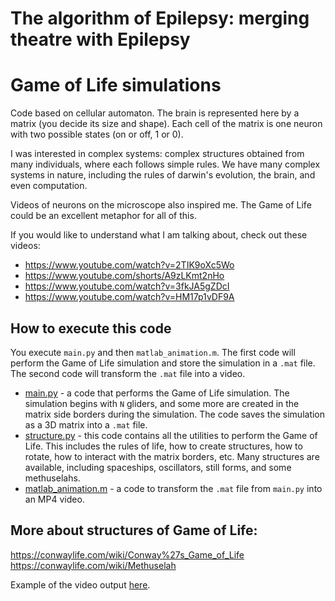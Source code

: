 # The algorithm of Epilepsy: merging theatre with Epilepsy
# Game of Life simulations

Code based on cellular automaton.
The brain is represented here by a matrix (you decide its size and shape). Each cell of the matrix is one neuron with two possible states (on or off, 1 or 0).

I was interested in complex systems: complex structures obtained from many individuals, where each follows simple rules.
We have many complex systems in nature, including the rules of darwin's evolution, the brain, and even computation.

Videos of neurons on the microscope also inspired me. The Game of Life could be an excellent metaphor for all of this.

If you would like to understand what I am talking about, check out these videos:
- https://www.youtube.com/watch?v=2TIK9oXc5Wo
- https://www.youtube.com/shorts/A9zLKmt2nHo
- https://www.youtube.com/watch?v=3fkJA5gZDcI 
- https://www.youtube.com/watch?v=HM17p1vDF9A


## How to execute this code

You execute `main.py` and then `matlab_animation.m`. The first code will perform the Game of Life simulation and store the simulation in a `.mat` file. The second code will transform the `.mat` file into a video.

- [main.py](/Game_of_life/main.py) - a code that performs the Game of Life simulation. The simulation begins with `N` gliders, and some more are created in the matrix side borders during the simulation. The code saves the simulation as a 3D matrix into a `.mat` file.
- [structure.py](/Game_of_life/structure.py) - this code contains all the utilities to perform the Game of Life. This includes the rules of life, how to create structures, how to rotate, how to interact with the matrix borders, etc. Many structures are available, including spaceships, oscillators, still forms, and some methuselahs.
- [matlab_animation.m](/Game_of_life/matlab_animation.m) - a code to transform the `.mat` file from `main.py` into an MP4 video.


## More about structures of Game of Life:
https://conwaylife.com/wiki/Conway%27s_Game_of_Life
https://conwaylife.com/wiki/Methuselah

Example of the video output [here](https://drive.google.com/file/d/13SP_QIHdKz4TW7Bs6RW9n3xF44f9SByy/view?usp=sharing).
